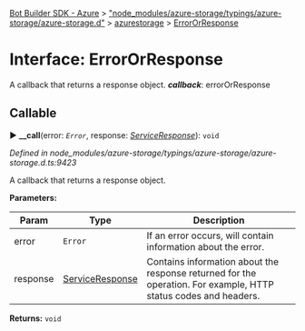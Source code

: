 [Bot Builder SDK - Azure](../README.md) > ["node_modules/azure-storage/typings/azure-storage/azure-storage.d"](../modules/_node_modules_azure_storage_typings_azure_storage_azure_storage_d_.md) > [azurestorage](../modules/_node_modules_azure_storage_typings_azure_storage_azure_storage_d_.azurestorage.md) > [ErrorOrResponse](../interfaces/_node_modules_azure_storage_typings_azure_storage_azure_storage_d_.azurestorage.errororresponse.md)



# Interface: ErrorOrResponse


A callback that returns a response object.
*__callback__*: errorOrResponse


## Callable
► **__call**(error: *`Error`*, response: *[ServiceResponse](_node_modules_azure_storage_typings_azure_storage_azure_storage_d_.azurestorage.serviceresponse.md)*): `void`



*Defined in node_modules/azure-storage/typings/azure-storage/azure-storage.d.ts:9423*



A callback that returns a response object.


**Parameters:**

| Param | Type | Description |
| ------ | ------ | ------ |
| error | `Error`   |  If an error occurs, will contain information about the error. |
| response | [ServiceResponse](_node_modules_azure_storage_typings_azure_storage_azure_storage_d_.azurestorage.serviceresponse.md)   |  Contains information about the response returned for the operation. For example, HTTP status codes and headers. |





**Returns:** `void`





